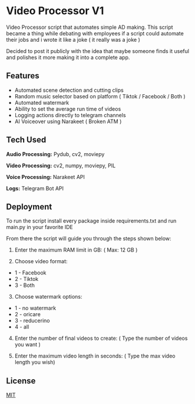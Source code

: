 
# Video Processor V1

Video Processor script that automates simple AD making. This script became a thing while debating with employees if a script could automate their jobs and i wrote it like a joke ( it really was a joke )

Decided to post it publicly with the idea that maybe someone finds it useful and polishes it more making it into a complete app.


## Features

- Automated scene detection and cutting clips
- Random music selector based on platform ( Tiktok / Facebook / Both )
- Automated watermark
- Ability to set the average run time of videos
- Logging actions directly to telegram channels
- AI Voiceover using Narakeet ( Broken ATM )


## Tech Used

**Audio Processing:** Pydub, cv2, moviepy

**Video Processing:** cv2, numpy, moviepy, PIL

**Voice Processing:** Narakeet API

**Logs:** Telegram Bot API
## Deployment

To run the script install every package inside requirements.txt and run main.py in your favorite IDE

From there the script will guide you through the steps shown below:

1. Enter the maximum RAM limit in GB:
( Max: 12 GB )

2. Choose video format:
- 1 - Facebook
- 2 - Tiktok
- 3 - Both

3. Choose watermark options:
- 1 - no watermark
- 2 - oricare
- 3 - reducerino
- 4 - all

4. Enter the number of final videos to create: 
( Type the number of videos you want )

5. Enter the maximum video length in seconds: 
( Type the max video length you wish)

## License

[MIT](https://choosealicense.com/licenses/mit/)

